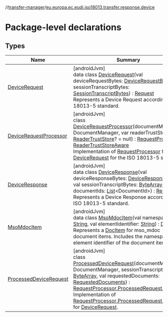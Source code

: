 //[transfer-manager](../../index.md)/[eu.europa.ec.eudi.iso18013.transfer.response.device](index.md)

# Package-level declarations

## Types

| Name | Summary |
|---|---|
| [DeviceRequest](-device-request/index.md) | [androidJvm]<br>data class [DeviceRequest](-device-request/index.md)(val deviceRequestBytes: [DeviceRequestBytes](../eu.europa.ec.eudi.iso18013.transfer/-device-request-bytes/index.md), val sessionTranscriptBytes: [SessionTranscriptBytes](../eu.europa.ec.eudi.iso18013.transfer/-session-transcript-bytes/index.md)) : [Request](../eu.europa.ec.eudi.iso18013.transfer.response/-request/index.md)<br>Represents a Device Request according to ISO 18013-5 standard. |
| [DeviceRequestProcessor](-device-request-processor/index.md) | [androidJvm]<br>class [DeviceRequestProcessor](-device-request-processor/index.md)(documentManager: DocumentManager, var readerTrustStore: [ReaderTrustStore](../eu.europa.ec.eudi.iso18013.transfer.readerauth/-reader-trust-store/index.md)? = null) : [RequestProcessor](../eu.europa.ec.eudi.iso18013.transfer.response/-request-processor/index.md), [ReaderTrustStoreAware](../eu.europa.ec.eudi.iso18013.transfer.readerauth/-reader-trust-store-aware/index.md)<br>Implementation of [RequestProcessor](../eu.europa.ec.eudi.iso18013.transfer.response/-request-processor/index.md) for [DeviceRequest](-device-request/index.md) for the ISO 18013-5 standard. |
| [DeviceResponse](-device-response/index.md) | [androidJvm]<br>data class [DeviceResponse](-device-response/index.md)(val deviceResponseBytes: [DeviceResponseBytes](../eu.europa.ec.eudi.iso18013.transfer/-device-response-bytes/index.md), val sessionTranscriptBytes: [ByteArray](https://kotlinlang.org/api/latest/jvm/stdlib/kotlin-stdlib/kotlin/-byte-array/index.html), val documentIds: [List](https://kotlinlang.org/api/latest/jvm/stdlib/kotlin-stdlib/kotlin.collections/-list/index.html)&lt;DocumentId&gt;) : [Response](../eu.europa.ec.eudi.iso18013.transfer.response/-response/index.md)<br>Represents a Device Response according to ISO 18013-5 standard. |
| [MsoMdocItem](-mso-mdoc-item/index.md) | [androidJvm]<br>data class [MsoMdocItem](-mso-mdoc-item/index.md)(val namespace: [String](https://kotlinlang.org/api/latest/jvm/stdlib/kotlin-stdlib/kotlin/-string/index.html), val elementIdentifier: [String](https://kotlinlang.org/api/latest/jvm/stdlib/kotlin-stdlib/kotlin/-string/index.html)) : [DocItem](../eu.europa.ec.eudi.iso18013.transfer.response/-doc-item/index.md)<br>Represents a [DocItem](../eu.europa.ec.eudi.iso18013.transfer.response/-doc-item/index.md) for mso_mdoc document items. Includes the namespace and element identifier of the document item. |
| [ProcessedDeviceRequest](-processed-device-request/index.md) | [androidJvm]<br>class [ProcessedDeviceRequest](-processed-device-request/index.md)(documentManager: DocumentManager, sessionTranscript: [ByteArray](https://kotlinlang.org/api/latest/jvm/stdlib/kotlin-stdlib/kotlin/-byte-array/index.html), val requestedDocuments: [RequestedDocuments](../eu.europa.ec.eudi.iso18013.transfer.response/-requested-documents/index.md)) : [RequestProcessor.ProcessedRequest.Success](../eu.europa.ec.eudi.iso18013.transfer.response/-request-processor/-processed-request/-success/index.md)<br>Implementation of [RequestProcessor.ProcessedRequest.Success](../eu.europa.ec.eudi.iso18013.transfer.response/-request-processor/-processed-request/-success/index.md) for [DeviceRequest](-device-request/index.md). |
